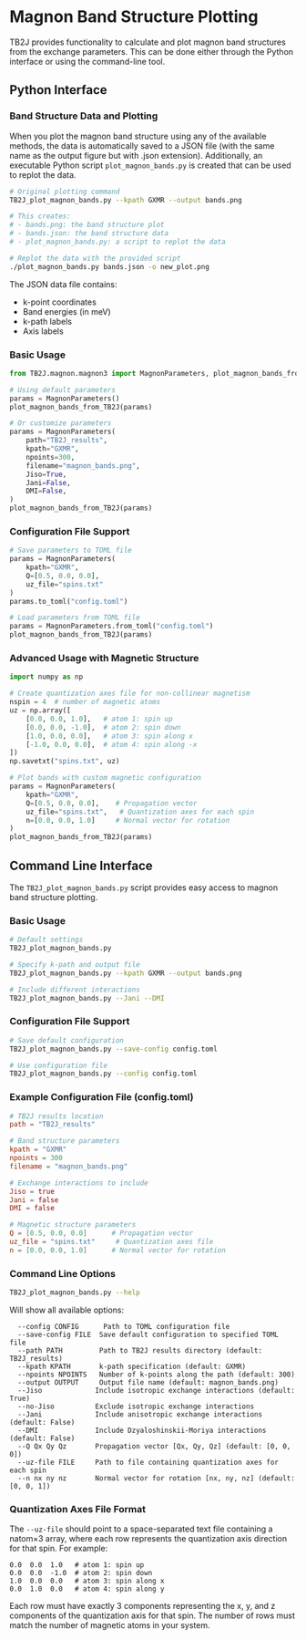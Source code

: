 # Magnon Band Structure Plotting

TB2J provides functionality to calculate and plot magnon band structures from the exchange parameters. This can be done either through the Python interface or using the command-line tool.

## Python Interface

### Band Structure Data and Plotting

When you plot the magnon band structure using any of the available methods, the data is automatically saved to a JSON file (with the same name as the output figure but with .json extension). Additionally, an executable Python script `plot_magnon_bands.py` is created that can be used to replot the data.

```bash
# Original plotting command
TB2J_plot_magnon_bands.py --kpath GXMR --output bands.png

# This creates:
# - bands.png: the band structure plot
# - bands.json: the band structure data
# - plot_magnon_bands.py: a script to replot the data

# Replot the data with the provided script
./plot_magnon_bands.py bands.json -o new_plot.png
```

The JSON data file contains:
- k-point coordinates
- Band energies (in meV)
- k-path labels
- Axis labels

### Basic Usage

```python
from TB2J.magnon.magnon3 import MagnonParameters, plot_magnon_bands_from_TB2J

# Using default parameters
params = MagnonParameters()
plot_magnon_bands_from_TB2J(params)

# Or customize parameters
params = MagnonParameters(
    path="TB2J_results",
    kpath="GXMR",
    npoints=300,
    filename="magnon_bands.png",
    Jiso=True,
    Jani=False,
    DMI=False,
)
plot_magnon_bands_from_TB2J(params)
```

### Configuration File Support

```python
# Save parameters to TOML file
params = MagnonParameters(
    kpath="GXMR",
    Q=[0.5, 0.0, 0.0],
    uz_file="spins.txt"
)
params.to_toml("config.toml")

# Load parameters from TOML file
params = MagnonParameters.from_toml("config.toml")
plot_magnon_bands_from_TB2J(params)
```

### Advanced Usage with Magnetic Structure

```python
import numpy as np

# Create quantization axes file for non-collinear magnetism
nspin = 4  # number of magnetic atoms
uz = np.array([
    [0.0, 0.0, 1.0],   # atom 1: spin up
    [0.0, 0.0, -1.0],  # atom 2: spin down
    [1.0, 0.0, 0.0],   # atom 3: spin along x
    [-1.0, 0.0, 0.0],  # atom 4: spin along -x
])
np.savetxt("spins.txt", uz)

# Plot bands with custom magnetic configuration
params = MagnonParameters(
    kpath="GXMR",
    Q=[0.5, 0.0, 0.0],    # Propagation vector
    uz_file="spins.txt",   # Quantization axes for each spin
    n=[0.0, 0.0, 1.0]     # Normal vector for rotation
)
plot_magnon_bands_from_TB2J(params)
```

## Command Line Interface

The `TB2J_plot_magnon_bands.py` script provides easy access to magnon band structure plotting.

### Basic Usage

```bash
# Default settings
TB2J_plot_magnon_bands.py

# Specify k-path and output file
TB2J_plot_magnon_bands.py --kpath GXMR --output bands.png

# Include different interactions
TB2J_plot_magnon_bands.py --Jani --DMI
```

### Configuration File Support

```bash
# Save default configuration
TB2J_plot_magnon_bands.py --save-config config.toml

# Use configuration file
TB2J_plot_magnon_bands.py --config config.toml
```

### Example Configuration File (config.toml)

```toml
# TB2J results location
path = "TB2J_results"

# Band structure parameters
kpath = "GXMR"
npoints = 300
filename = "magnon_bands.png"

# Exchange interactions to include
Jiso = true
Jani = false
DMI = false

# Magnetic structure parameters
Q = [0.5, 0.0, 0.0]      # Propagation vector
uz_file = "spins.txt"     # Quantization axes file
n = [0.0, 0.0, 1.0]      # Normal vector for rotation
```

### Command Line Options

```bash
TB2J_plot_magnon_bands.py --help
```

Will show all available options:

```
  --config CONFIG      Path to TOML configuration file
  --save-config FILE  Save default configuration to specified TOML file
  --path PATH         Path to TB2J results directory (default: TB2J_results)
  --kpath KPATH       k-path specification (default: GXMR)
  --npoints NPOINTS   Number of k-points along the path (default: 300)
  --output OUTPUT     Output file name (default: magnon_bands.png)
  --Jiso             Include isotropic exchange interactions (default: True)
  --no-Jiso          Exclude isotropic exchange interactions
  --Jani             Include anisotropic exchange interactions (default: False)
  --DMI              Include Dzyaloshinskii-Moriya interactions (default: False)
  --Q Qx Qy Qz       Propagation vector [Qx, Qy, Qz] (default: [0, 0, 0])
  --uz-file FILE     Path to file containing quantization axes for each spin
  --n nx ny nz       Normal vector for rotation [nx, ny, nz] (default: [0, 0, 1])
```

### Quantization Axes File Format

The `--uz-file` should point to a space-separated text file containing a natom×3 array, where each row represents the quantization axis direction for that spin. For example:

```
0.0  0.0  1.0   # atom 1: spin up
0.0  0.0  -1.0  # atom 2: spin down
1.0  0.0  0.0   # atom 3: spin along x
0.0  1.0  0.0   # atom 4: spin along y
```

Each row must have exactly 3 components representing the x, y, and z components of the quantization axis for that spin. The number of rows must match the number of magnetic atoms in your system.
